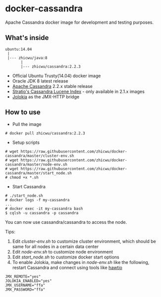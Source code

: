 # docker-cassandra
Apache Cassandra docker image for development and testing purposes.

## What's inside
```
ubuntu:14.04
 |
 |--- zhicwu/java:8
       |
       |--- zhicwu/cassandra:2.2.3
```
* Official Ubuntu Trusty(14.04) docker image
* Oracle JDK 8 latest release
* [Apache Cassandra](http://cassandra.apache.org/) 2.2.x stable release
* [Stratio's Cassandra Lucene Index](https://github.com/Stratio/cassandra-lucene-index) - only available in 2.1.x images
* [Jolokia](https://jolokia.org/) as the JMX-HTTP bridge

## How to use
- Pull the image
```
# docker pull zhicwu/cassandra:2.2.3
```
- Setup scripts
```
# wget https://raw.githubusercontent.com/zhicwu/docker-cassandra/master/cluster-env.sh
# wget https://raw.githubusercontent.com/zhicwu/docker-cassandra/master/node-env.sh
# wget https://raw.githubusercontent.com/zhicwu/docker-cassandra/master/start_node.sh
# chmod +x *.sh
```
- Start Cassandra
```
# ./start_node.sh
# docker logs -f my-cassandra
...
# docker exec -it my-cassandra bash
$ cqlsh -u cassandra -p cassandra
```
You can now use cassandra/cassandra to access the node.

Tips:

1. Edit _cluster-env.sh_ to customize cluster environment, which should be same for all nodes in a certain data center
2. Edit _node-env.sh_ to customize node environment
3. Edit _start_node.sh_ to customize docker start options
3. To enable Jolokia, make changes in _node-env.sh_ like the following, restart Cassandra and connect using tools like  [hawtio](http://hawt.io/)
```
JMX_REMOTE="yes"
JOLOKIA_ENABLED="yes"
JMX_USERNAME="ffa"
JMX_PASSWORD="ffa"
```
